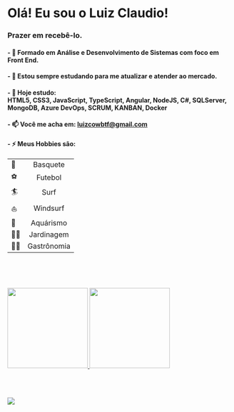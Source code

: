 # Olá! Eu sou o Luiz Claudio!
### Prazer em recebê-lo.
#### - 🔭 Formado em Análise e Desenvolvimento de Sistemas com foco em Front End.
#### - 🌱 Estou sempre estudando para me atualizar e atender ao mercado.
#### - 👯 Hoje estudo: <br> HTML5, CSS3, JavaScript, TypeScript, Angular, NodeJS, C#, SQLServer, MongoDB, Azure DevOps, SCRUM, KANBAN, Docker
#### - 📫 Você me acha em: luizcowbtf@gmail.com
#### - ⚡ Meus Hobbies são: 
|               |               |
| ------------- |:-------------:|
|      🏀      | Basquete      |
|      ⚽      | Futebol       |
|      🏄      | Surf          |
|      ⛵      | Windsurf      |
|      🐠      | Aquárismo     |
|      👨‍🌾      | Jardinagem    |
|      👨‍🍳      | Gastrônomia   |
<br>

##

<br>
<div>
  <a href="https://github.com/LuizCowBTF"/>
  <img height="180em" src="https://github-readme-stats.vercel.app/api?username=LuizCowBTF&show_icons=true&theme=dracula&include_all_commits=true&count_private=true"/>
  <img height="180em" src="https://github-readme-stats.vercel.app/api/top-langs/?username=LuizCowBTF&layout=compact&langs_count=16&theme=dracula"/>
</div>
<br>

##

<br>
<div>
  <a href="https://www.linkedin.com/in/luiz-claudio-dias-gomes/" target="blank">
    <img src="https://img.shields.io/badge/LinkedIn-0077B5?style=for-the-badge&logo=linkedin&logoColor=white"/>
  </a>
</div>
<br>

##

<br>

